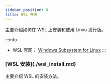 ```yaml
---
sidebar_position: 0
title: WSL 开发
---
```


主要介绍如何在 WSL 上安装和使用 Linxu 发行版。

:::info
- WSL 官网： [Windows Subsystem for Linux](https://learn.microsoft.com/zh-cn/windows/wsl/)
:::

<h3 class="no-counter">[WSL 安装](./wsl_install.md)</h3>

主要介绍 WSL 的安装方法。
